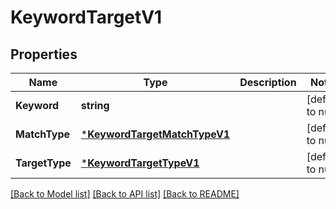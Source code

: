 # KeywordTargetV1

## Properties
Name | Type | Description | Notes
------------ | ------------- | ------------- | -------------
**Keyword** | **string** |  | [default to null]
**MatchType** | [***KeywordTargetMatchTypeV1**](KeywordTargetMatchTypeV1.md) |  | [default to null]
**TargetType** | [***KeywordTargetTypeV1**](KeywordTargetTypeV1.md) |  | [default to null]

[[Back to Model list]](../README.md#documentation-for-models) [[Back to API list]](../README.md#documentation-for-api-endpoints) [[Back to README]](../README.md)

